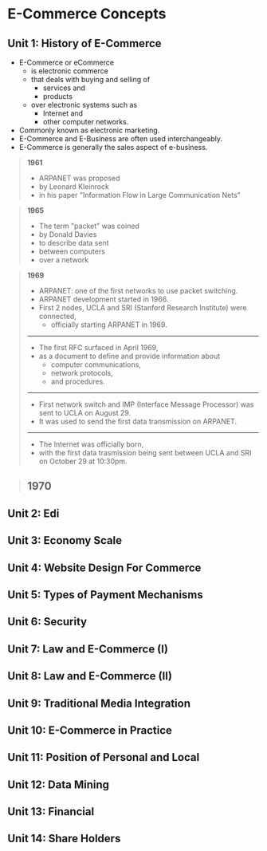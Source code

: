 # E-Commerce Concepts
## Unit 1: History of E-Commerce
- E-Commerce or eCommerce
    - is electronic commerce
    - that deals with buying and selling of
        - services and
        - products
    - over electronic systems such as
        - Internet and
        - other computer networks.
- Commonly known as electronic marketing.
- E-Commerce and E-Business are often used interchangeably.
- E-Commerce is generally the sales aspect of e-business.

> **1961**
> - ARPANET was proposed
> - by Leonard Kleinrock
> - in his paper "Information Flow in Large Communication Nets"

> **1965**
> - The term "packet" was coined
> - by Donald Davies
> - to describe data sent
> - between computers
> - over a network

> **1969**
> - ARPANET: one of the first networks to use packet switching.
> - ARPANET development started in 1966.
> - First 2 nodes, UCLA and SRI (Stanford Research Institute) were connected,
>   - officially starting ARPANET in 1969.
> ---
> - The first RFC surfaced in April 1969,
> - as a document to define and provide information about
>   - computer communications,
>   - network protocols,
>   - and procedures.
> ---
> - First network switch and IMP (Interface Message Processor) was sent to UCLA on August 29.
> - It was used to send the first data transmission on ARPANET.
> ---
> - The Internet was officially born,
> - with the first data trasmission being sent between UCLA and SRI on October 29 at 10:30pm.

> **1970**
> - 
## Unit 2: Edi
## Unit 3: Economy Scale
## Unit 4: Website Design For Commerce
## Unit 5: Types of Payment Mechanisms
## Unit 6: Security
## Unit 7: Law and E-Commerce (I)
## Unit 8: Law and E-Commerce (II)
## Unit 9: Traditional Media Integration
## Unit 10: E-Commerce in Practice
## Unit 11: Position of Personal and Local
## Unit 12: Data Mining
## Unit 13: Financial
## Unit 14: Share Holders